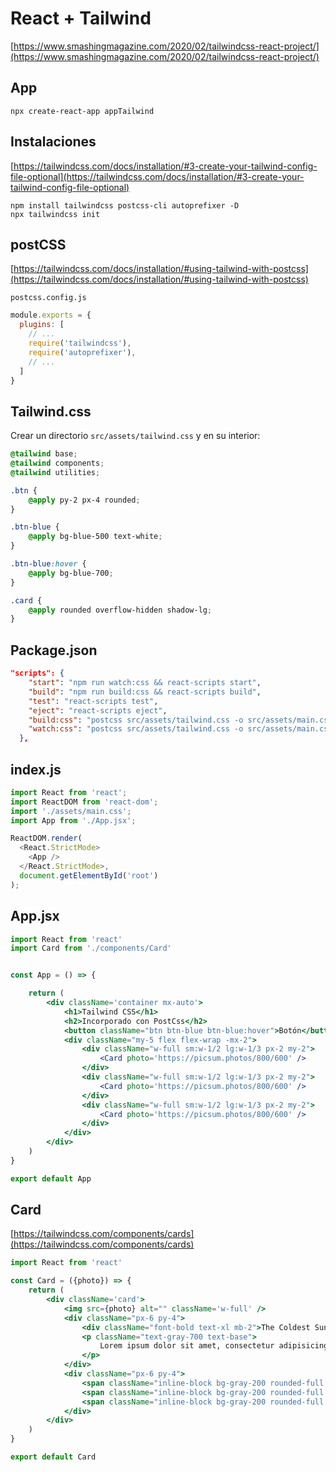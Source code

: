 # React + Tailwind
[https://www.smashingmagazine.com/2020/02/tailwindcss-react-project/](https://www.smashingmagazine.com/2020/02/tailwindcss-react-project/)


## App
```
npx create-react-app appTailwind
```

## Instalaciones
[https://tailwindcss.com/docs/installation/#3-create-your-tailwind-config-file-optional](https://tailwindcss.com/docs/installation/#3-create-your-tailwind-config-file-optional)
```
npm install tailwindcss postcss-cli autoprefixer -D
npx tailwindcss init
```

## postCSS
[https://tailwindcss.com/docs/installation/#using-tailwind-with-postcss](https://tailwindcss.com/docs/installation/#using-tailwind-with-postcss)
```
postcss.config.js
```

```js
module.exports = {
  plugins: [
    // ...
    require('tailwindcss'),
    require('autoprefixer'),
    // ...
  ]
}
```

## Tailwind.css
Crear un directorio ``src/assets/tailwind.css`` y en su interior:
```css
@tailwind base;
@tailwind components;
@tailwind utilities;

.btn {
    @apply py-2 px-4 rounded;
}

.btn-blue {
    @apply bg-blue-500 text-white;
}

.btn-blue:hover {
    @apply bg-blue-700;
}

.card {
    @apply rounded overflow-hidden shadow-lg;
}
```

## Package.json
```json
"scripts": {
    "start": "npm run watch:css && react-scripts start",
    "build": "npm run build:css && react-scripts build",
    "test": "react-scripts test",
    "eject": "react-scripts eject",
    "build:css": "postcss src/assets/tailwind.css -o src/assets/main.css",
    "watch:css": "postcss src/assets/tailwind.css -o src/assets/main.css"
  },
```

## index.js
```js
import React from 'react';
import ReactDOM from 'react-dom';
import './assets/main.css';
import App from './App.jsx';

ReactDOM.render(
  <React.StrictMode>
    <App />
  </React.StrictMode>,
  document.getElementById('root')
);
```

## App.jsx
```jsx
import React from 'react'
import Card from './components/Card'


const App = () => {

    return (
        <div className='container mx-auto'>
            <h1>Tailwind CSS</h1>
            <h2>Incorporado con PostCss</h2>
            <button className="btn btn-blue btn-blue:hover">Botón</button>
            <div className="my-5 flex flex-wrap -mx-2">
                <div className="w-full sm:w-1/2 lg:w-1/3 px-2 my-2">
                    <Card photo='https://picsum.photos/800/600' />
                </div>
                <div className="w-full sm:w-1/2 lg:w-1/3 px-2 my-2">
                    <Card photo='https://picsum.photos/800/600' />
                </div>
                <div className="w-full sm:w-1/2 lg:w-1/3 px-2 my-2">
                    <Card photo='https://picsum.photos/800/600' />
                </div>
            </div>
        </div>
    )
}

export default App
```

## Card
[https://tailwindcss.com/components/cards](https://tailwindcss.com/components/cards)
```jsx
import React from 'react'

const Card = ({photo}) => {
    return (
        <div className='card'>
            <img src={photo} alt="" className='w-full' />
            <div className="px-6 py-4">
                <div className="font-bold text-xl mb-2">The Coldest Sunset</div>
                <p className="text-gray-700 text-base">
                    Lorem ipsum dolor sit amet, consectetur adipisicing elit. Voluptatibus quia, nulla! Maiores et perferendis eaque, exercitationem praesentium nihil.
                </p>
            </div>
            <div className="px-6 py-4">
                <span className="inline-block bg-gray-200 rounded-full px-3 py-1 text-sm font-semibold text-gray-700 mr-2">#photography</span>
                <span className="inline-block bg-gray-200 rounded-full px-3 py-1 text-sm font-semibold text-gray-700 mr-2">#travel</span>
                <span className="inline-block bg-gray-200 rounded-full px-3 py-1 text-sm font-semibold text-gray-700">#winter</span>
            </div>
        </div>
    )
}

export default Card
```